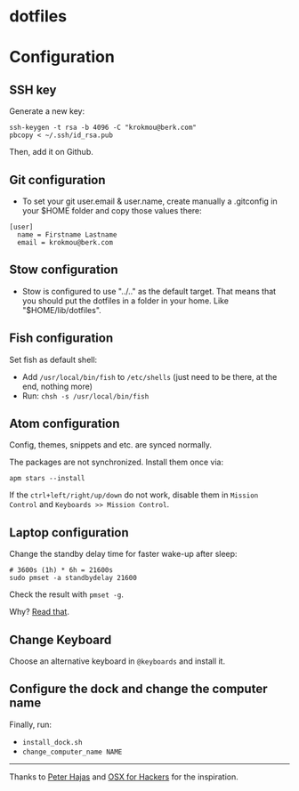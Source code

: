 dotfiles
========

# Configuration

## SSH key

Generate a new key:

```
ssh-keygen -t rsa -b 4096 -C "krokmou@berk.com"
pbcopy < ~/.ssh/id_rsa.pub
```

Then, add it on Github.

## Git configuration

* To set your git user.email & user.name, create manually a .gitconfig in your $HOME folder and copy those values there:

```
[user]
  name = Firstname Lastname
  email = krokmou@berk.com
```

## Stow configuration

* Stow is configured to use "../.." as the default target. That means that you should put the dotfiles in a folder in your home. Like "$HOME/lib/dotfiles".

## Fish configuration

Set fish as default shell:

* Add `/usr/local/bin/fish` to `/etc/shells` (just need to be there, at the end, nothing more)
* Run: `chsh -s /usr/local/bin/fish`

## Atom configuration

Config, themes, snippets and etc. are synced normally.

The packages are not synchronized. Install them once via:

```
apm stars --install
```

If the `ctrl+left/right/up/down` do not work, disable them in `Mission Control` and `Keyboards >> Mission Control`.

## Laptop configuration

Change the standby delay time for faster wake-up after sleep:

```
# 3600s (1h) * 6h = 21600s
sudo pmset -a standbydelay 21600
```

Check the result with `pmset -g`.

Why? [Read that](http://www.cultofmac.com/221392/quick-hack-speeds-up-retina-macbooks-wake-from-sleep-os-x-tips/).

## Change Keyboard

Choose an alternative keyboard in `@keyboards` and install it.

## Configure the dock and change the computer name

Finally, run:

- `install_dock.sh`
- `change_computer_name NAME`

---

Thanks to [Peter Hajas](https://github.com/peterhajas/dotfiles) and [OSX for Hackers](https://gist.github.com/brandonb927/3195465#file-osx-for-hackers-sh-L619) for the inspiration.
